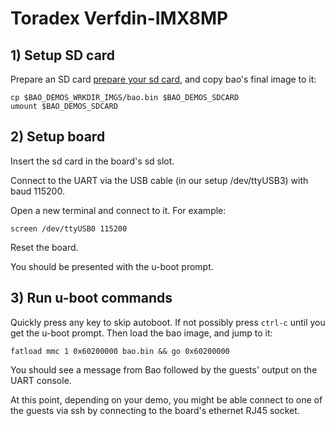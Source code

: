 # Toradex Verfdin-IMX8MP

<!--- instruction#1 -->
## 1) Setup SD card

Prepare an SD card [prepare your sd card](./../../platforms/sdcard.md), and
copy bao's final image to it:


```
cp $BAO_DEMOS_WRKDIR_IMGS/bao.bin $BAO_DEMOS_SDCARD
umount $BAO_DEMOS_SDCARD
```

<!--- instruction#2 -->
## 2) Setup board

Insert the sd card in the board's sd slot.

Connect to the UART via the USB cable (in our setup /dev/ttyUSB3) with baud
115200.

Open a new terminal and connect to it. For example:

```
screen /dev/ttyUSB0 115200
```

Reset the board.

You should be presented with the u-boot prompt.

<!--- instruction#3 -->
## 3) Run u-boot commands

Quickly press any key to skip autoboot. If not possibly press `ctrl-c` until
you get the u-boot prompt. Then load the bao image, and jump to it:

```
fatload mmc 1 0x60200000 bao.bin && go 0x60200000
```

You should see a message from Bao followed by the guests' output on the UART
console.

At this point, depending on your demo, you might be able connect to one of the
guests via ssh by connecting to the board's ethernet RJ45 socket.

<!--- instruction#end -->
